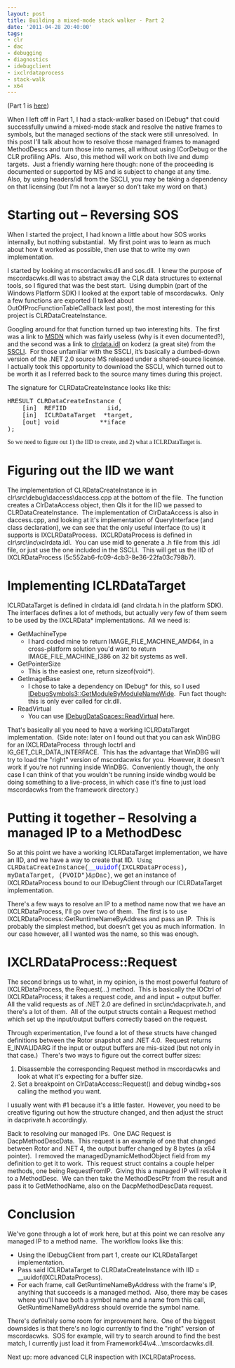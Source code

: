 ```yaml
---
layout: post
title: Building a mixed-mode stack walker - Part 2
date: '2011-04-28 20:40:00'
tags:
- clr
- dac
- debugging
- diagnostics
- idebugclient
- ixclrdataprocess
- stack-walk
- x64
---
```


<p>(Part 1 is <a href="/building-a-mixed-mode-stack-walker-part-1">here</a>)</p>

  <p>When I left off in Part 1, I had a stack-walker based on IDebug* that could successfully unwind a mixed-mode stack and resolve the native frames to symbols, but the managed sections of the stack were still unresolved.&#160; In this post I'll talk about how to resolve those managed frames to managed MethodDescs and turn those into names, all without using ICorDebug or the CLR profiling APIs.&#160; Also, this method will work on both live and dump targets.&#160; Just a friendly warning here though: none of the proceeding is documented or supported by MS and is subject to change at any time.&#160; Also, by using headers/idl from the SSCLI, you may be taking a dependency on that licensing (but I’m not a lawyer so don’t take my word on that.)</p>

  <h1>Starting out – Reversing SOS</h1>  <p>When I started the project, I had known a little about how SOS works internally, but nothing substantial.&#160; My first point was to learn as much about how it worked as possible, then use that to write my own implementation.</p>

  <p>I started by looking at mscordacwks.dll and sos.dll.&#160; I knew the purpose of mscordacwks.dll was to abstract away the CLR data structures to external tools, so I figured that was the best start.&#160; Using dumpbin (part of the Windows Platform SDK) I looked at the export table of mscordacwks.&#160; Only a few functions are exported (I talked about OutOfProcFunctionTableCallback last post), the most interesting for this project is CLRDataCreateInstance. </p>

  <p>Googling around for that function turned up two interesting hits.&#160; The first was a link to <a href="http://msdn.microsoft.com/en-us/library/ms230814(v=VS.100).aspx">MSDN</a> which was fairly useless (why is it even documented?), and the second was a link to <a href="http://www.koders.com/noncode/fid8C64338002FBA00CA9B7FE32D9FE67F6B43DC74B.aspx">clrdata.idl</a> on koderz (a great site) from the <a href="http://www.microsoft.com/downloads/details.aspx?FamilyId=8C09FD61-3F26-4555-AE17-3121B4F51D4D">SSCLI</a>.&#160; For those unfamiliar with the SSCLI, it’s basically a dumbed-down version of the .NET 2.0 source MS released under a shared-source license.&#160; I actually took this opportunity to download the SSCLI, which turned out to be worth it as I referred back to the source many times during this project.</p>

  <p>The signature for CLRDataCreateInstance looks like this:</p>

  <pre>HRESULT CLRDataCreateInstance (
    [in]  REFIID           iid, 
    [in]  ICLRDataTarget  *target, 
    [out] void           **iface
);</pre>

<pre><span style="font-family: verdana">So we need to figure out 1) the IID to create, and 2) what a ICLRDataTarget is.</span></pre>

<h1>Figuring out the IID we want</h1>

<p>The implementation of CLRDataCreateInstance is in clr\src\debug\daccess\daccess.cpp at the bottom of the file.&#160; The function creates a ClrDataAccess object, then QIs it for the IID we passed to CLRDataCreateInstance.&#160; The implementation of ClrDataAccess is also in daccess.cpp, and looking at it's implementation of QueryInterface (and class declaration), we can see that the only useful interface (to us) it supports is IXCLRDataProcess.&#160; IXCLRDataProcess is defined in clr\src\inc\xclrdata.idl.&#160; You can use midl to generate a .h file from this .idl file, or just use the one included in the SSCLI.&#160; This will get us the IID of IXCLRDataProcess (5c552ab6-fc09-4cb3-8e36-22fa03c798b7).</p>



<h1>Implementing ICLRDataTarget</h1>

<p>ICLRDataTarget is defined in clrdata.idl (and clrdata.h in the platform SDK).&#160; The interfaces defines a lot of methods, but actually very few of them seem to be used by the IXCLRData* implementations.&#160; All we need is:</p>



<ul>
  <li>GetMachineType 
    <ul>
      <li>I hard coded mine to return IMAGE_FILE_MACHINE_AMD64, in a cross-platform solution you'd want to return IMAGE_FILE_MACHINE_I386 on 32 bit systems as well. </li>
    </ul>
  </li>

  <li>GetPointerSize 
    <ul>
      <li>This is the easiest one, return sizeof(void*). </li>
    </ul>
  </li>

  <li>GetImageBase 
    <ul>
      <li>I chose to take a dependency on IDebug* for this, so I used <a href="http://msdn.microsoft.com/en-us/library/ff547126(v=VS.85).aspx">IDebugSymbols3::GetModuleByModuleNameWide</a>.&#160; Fun fact though: this is only ever called for clr.dll. </li>
    </ul>
  </li>

  <li>ReadVirtual 
    <ul>
      <li>You can use <a href="http://msdn.microsoft.com/en-us/library/ff554359(v=VS.85).aspx">IDebugDataSpaces::ReadVirtual</a> here. </li>
    </ul>
  </li>
</ul>

<p>That's basically all you need to have a working ICLRDataTarget implementation.&#160; (Side note: later on I found out that you can ask WinDBG for an IXCLRDataProcess&#160; through Ioctrl and IG_GET_CLR_DATA_INTERFACE.&#160; This has the advantage that WinDBG will try to load the &quot;right&quot; version of mscordacwks for you.&#160; However, it doesn't work if you're not running inside WinDBG.&#160; Conveniently though, the only case I can think of that you wouldn't be running inside windbg would be doing something to a live-process, in which case it's fine to just load mscordacwks from the framework directory.)</p>



<h1>Putting it together – Resolving a managed IP to a MethodDesc</h1>

<p>So at this point we have a working ICLRDataTarget implementation, we have an IID, and we have a way to create that IID.&#160; <span style="font-family: &#39;Courier New&#39;"><span style="font-family: verdana">Using</span> CLRDataCreateInstance(<span style="color: #0000ff">__uuidof</span>(IXCLRDataProcess), myDataTarget, (PVOID*)&amp;pDac)</span>, we get an instance of IXCLRDataProcess bound to our IDebugClient through our ICLRDataTarget implementation.</p>



<p>There's a few ways to resolve an IP to a method name now that we have an IXCLRDataProcess, I'll go over two of them.&#160; The first is to use IXCLRDataProcess::GetRuntimeNameByAddress and pass an IP.&#160; This is probably the simplest method, but doesn't get you as much information.&#160; In our case however, all I wanted was the name, so this was enough.</p>



<h1>IXCLRDataProcess::Request</h1>

<p>The second brings us to what, in my opinion, is the most powerful feature of IXCLRDataProcess, the Request(…) method.&#160; This is basically the IOCtrl of IXCLRDataProcess; it takes a request code, and and input + output buffer.&#160; All the valid requests as of .NET 2.0 are defined in src\inc\dacprivate.h, and there's a lot of them.&#160; All of the output structs contain a Request method which set up the input/output buffers correctly based on the request.</p>



<p>Through experimentation, I've found a lot of these structs have changed definitions between the Rotor snapshot and .NET 4.0.&#160; Request returns E_INVALIDARG if the input or output buffers are mis-sized (but not only in that case.)&#160; There's two ways to figure out the correct buffer sizes:</p>



<ol>
  <li>Disassemble the corresponding Request method in mscordacwks and look at what it's expecting for a buffer size. </li>

  <li>Set a breakpoint on ClrDataAccess::Request() and debug windbg+sos calling the method you want. </li>
</ol>

<p>I usually went with #1 because it's a little faster.&#160; However, you need to be creative figuring out how the structure changed, and then adjust the struct in dacprivate.h accordingly.</p>



<p>Back to resolving our managed IPs.&#160; One DAC Request is DacpMethodDescData.&#160; This request is an example of one that changed between Rotor and .NET 4, the output buffer changed by 8 bytes (a x64 pointer).&#160; I removed the managedDynamicMethodObject field from my definition to get it to work.&#160; This request struct contains a couple helper methods, one being RequestFromIP.&#160; Giving this a managed IP will resolve it to a MethodDesc.&#160; We can then take the MethodDescPtr from the result and pass it to GetMethodName, also on the DacpMethodDescData request.</p>



<h1>Conclusion</h1>

<p>We've gone through a lot of work here, but at this point we can resolve any managed IP to a method name.&#160; The workflow looks like this:</p>



<ul>
  <li>Using the IDebugClient from part 1, create our ICLRDataTarget implementation. </li>

  <li>Pass said ICLRDataTarget to CLRDataCreateInstance with IID = __uuidof(IXCLRDataProcess). </li>

  <li>For each frame, call GetRuntimeNameByAddress with the frame's IP, anything that succeeds is a managed method.&#160; Also, there may be cases where you'll have both a symbol name and a name from this call, GetRuntimeNameByAddress should override the symbol name. </li>
</ul>

<p>There's definitely some room for improvement here.&#160; One of the biggest downsides is that there's no logic currently to find the &quot;right&quot; version of mscordacwks.&#160; SOS for example, will try to search around to find the best match, I currently just load it from Framework64\v4…\mscordacwks.dll.</p>



<p>Next up: more advanced CLR inspection with IXCLRDataProcess.</p>

